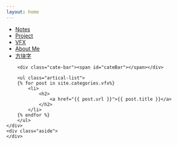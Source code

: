 ```yaml
---
layout: home
---
```


<div class="index-content project">
    <div class="section">
        <ul class="artical-cate">
            <li><a href="/"><span>Notes</span></a></li>
            <li ><a href="/project"><span>Project</span></a></li>
            <li class="on"><a href="/vfx"><span>VFX</span></a></li>
	    <li><a href="/aboutme"><span>About Me</span></a></li>
            <li><a href="/opinion"><span>方块字</span></a></li>
        </ul>

        <div class="cate-bar"><span id="cateBar"></span></div>

        <ul class="artical-list">
        {% for post in site.categories.vfx%}
            <li>
                <h2>
                    <a href="{{ post.url }}">{{ post.title }}</a>
                </h2>
            </li>
        {% endfor %}
        </ul>
    </div>
    <div class="aside">
    </div>
</div>
